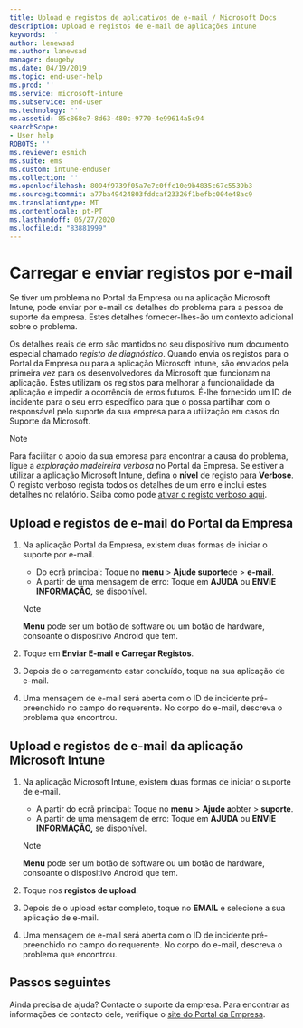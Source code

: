 ```yaml
---
title: Upload e registos de aplicativos de e-mail / Microsoft Docs
description: Upload e registos de e-mail de aplicações Intune
keywords: ''
author: lenewsad
ms.author: lanewsad
manager: dougeby
ms.date: 04/19/2019
ms.topic: end-user-help
ms.prod: ''
ms.service: microsoft-intune
ms.subservice: end-user
ms.technology: ''
ms.assetid: 85c868e7-8d63-480c-9770-4e99614a5c94
searchScope:
- User help
ROBOTS: ''
ms.reviewer: esmich
ms.suite: ems
ms.custom: intune-enduser
ms.collection: ''
ms.openlocfilehash: 8094f9739f05a7e7c0ffc10e9b4835c67c5539b3
ms.sourcegitcommit: a77ba49424803fddcaf23326f1befbc004e48ac9
ms.translationtype: MT
ms.contentlocale: pt-PT
ms.lasthandoff: 05/27/2020
ms.locfileid: "83881999"
---
```

# <a name="upload-and-email-logs"></a>Carregar e enviar registos por e-mail  

Se tiver um problema no Portal da Empresa ou na aplicação Microsoft Intune, pode enviar por e-mail os detalhes do problema para a pessoa de suporte da empresa. Estes detalhes fornecer-lhes-ão um contexto adicional sobre o problema.  

Os detalhes reais de erro são mantidos no seu dispositivo num documento especial chamado _registo de diagnóstico_. Quando envia os registos para o Portal da Empresa ou para a aplicação Microsoft Intune, são enviados pela primeira vez para os desenvolvedores da Microsoft que funcionam na aplicação. Estes utilizam os registos para melhorar a funcionalidade da aplicação e impedir a ocorrência de erros futuros. É-lhe fornecido um ID de incidente para o seu erro específico para que o possa partilhar com o responsável pelo suporte da sua empresa para a utilização em casos do Suporte da Microsoft.  

> [!Note]
> Para facilitar o apoio da sua empresa para encontrar a causa do problema, ligue a _exploração madeireira verbosa_ no Portal da Empresa. Se estiver a utilizar a aplicação Microsoft Intune, defina o **nível** de registo para **Verbose**. O registo verboso regista todos os detalhes de um erro e inclui estes detalhes no relatório. Saiba como pode [ativar o registo verboso aqui](use-verbose-logging-to-help-your-it-administrator-fix-device-issues-android.md).  

## <a name="upload-and-email-logs-from-company-portal"></a>Upload e registos de e-mail do Portal da Empresa  

1. Na aplicação Portal da Empresa, existem duas formas de iniciar o suporte por e-mail.
    * Do ecrã principal: Toque no **menu**  >  **Ajude suporte**de  >  **e-mail**.  
    * A partir de uma mensagem de erro: Toque em **AJUDA** ou **ENVIE INFORMAÇÃO,** se disponível.  

    > [!NOTE]
    > **Menu** pode ser um botão de software ou um botão de hardware, consoante o dispositivo Android que tem.  

3. Toque em **Enviar E-mail e Carregar Registos**.  
4. Depois de o carregamento estar concluído, toque na sua aplicação de e-mail. 
5. Uma mensagem de e-mail será aberta com o ID de incidente pré-preenchido no campo do requerente. No corpo do e-mail, descreva o problema que encontrou.    


## <a name="upload-and-email-logs-from-microsoft-intune-app"></a>Upload e registos de e-mail da aplicação Microsoft Intune   

1. Na aplicação Microsoft Intune, existem duas formas de iniciar o suporte de e-mail.  
    * A partir do ecrã principal: Toque no **menu**  >  **Ajude a**obter  >  **suporte**.  
    * A partir de uma mensagem de erro: Toque em **AJUDA** ou **ENVIE INFORMAÇÃO,** se disponível.  

    > [!NOTE]
    > **Menu** pode ser um botão de software ou um botão de hardware, consoante o dispositivo Android que tem.

3. Toque nos **registos de upload**.  
4. Depois de o upload estar completo, toque no **EMAIL** e selecione a sua aplicação de e-mail.  
5. Uma mensagem de e-mail será aberta com o ID de incidente pré-preenchido no campo do requerente. No corpo do e-mail, descreva o problema que encontrou.  

## <a name="next-steps"></a>Passos seguintes  

Ainda precisa de ajuda? Contacte o suporte da empresa. Para encontrar as informações de contacto dele, verifique o [site do Portal da Empresa](https://go.microsoft.com/fwlink/?linkid=2010980).
